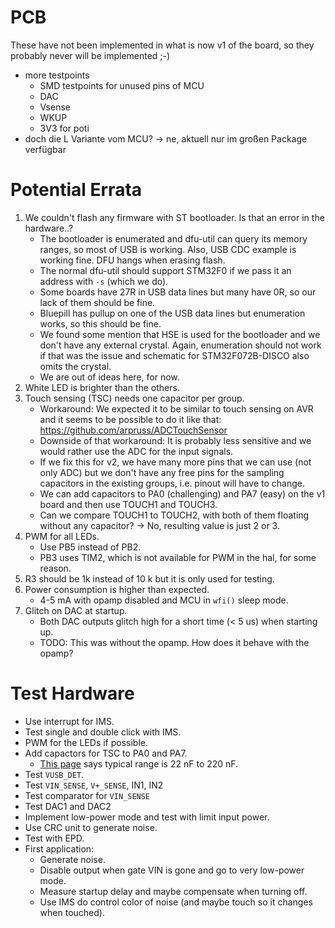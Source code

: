 # PCB

These have not been implemented in what is now v1 of the board, so they probably never will be implemented ;-)

- more testpoints
    - SMD testpoints for unused pins of MCU
    - DAC
    - Vsense
    - WKUP
    - 3V3 for poti
- doch die L Variante vom MCU? -> ne, aktuell nur im großen Package verfügbar

# Potential Errata

1. We couldn't flash any firmware with ST bootloader. Is that an error in the hardware..?
    - The bootloader is enumerated and dfu-util can query its memory ranges, so most of USB is working.
      Also, USB CDC example is working fine. DFU hangs when erasing flash.
    - The normal dfu-util should support STM32F0 if we pass it an address with `-s` (which we do).
    - Some boards have 27R in USB data lines but many have 0R, so our lack of them should be fine.
    - Bluepill has pullup on one of the USB data lines but enumeration works, so this should be fine.
    - We found some mention that HSE is used for the bootloader and we don't have any external crystal.
      Again, enumeration should not work if that was the issue and schematic for STM32F072B-DISCO also
      omits the crystal.
    - We are out of ideas here, for now.
2. White LED is brighter than the others.
3. Touch sensing (TSC) needs one capacitor per group.
    - Workaround: We expected it to be similar to touch sensing on AVR and it seems to be possible
      to do it like that: https://github.com/arpruss/ADCTouchSensor
    - Downside of that workaround: It is probably less sensitive and we would rather use the ADC for
      the input signals.
    - If we fix this for v2, we have many more pins that we can use (not only ADC) but we don't have
      any free pins for the sampling capacitors in the existing groups, i.e. pinout will have to change.
    - We can add capacitors to PA0 (challenging) and PA7 (easy) on the v1 board and then use TOUCH1 and TOUCH3.
    - Can we compare TOUCH1 to TOUCH2, with both of them floating without any capacitor?
      -> No, resulting value is just 2 or 3.
4. PWM for all LEDs.
    - Use PB5 instead of PB2.
    - PB3 uses TIM2, which is not available for PWM in the hal, for some reason.
5. R3 should be 1k instead of 10 k but it is only used for testing.
6. Power consumption is higher than expected.
    - 4-5 mA with opamp disabled and MCU in `wfi()` sleep mode.
7. Glitch on DAC at startup.
    - Both DAC outputs glitch high for a short time (< 5 us) when starting up.
    - TODO: This was without the opamp. How does it behave with the opamp?

# Test Hardware

- Use interrupt for IMS.
- Test single and double click with IMS.
- PWM for the LEDs if possible.
- Add capactors for TSC to PA0 and PA7.
    - [This page](https://wiki.st.com/stm32mcu/wiki/Introduction_to_touch_sensing_with_STM32) says typical
      range is 22 nF to 220 nF.
- Test `VUSB_DET`.
- Test `VIN_SENSE`, `V+_SENSE`, IN1, IN2
- Test comparator for `VIN_SENSE`
- Test DAC1 and DAC2
- Implement low-power mode and test with limit input power.
- Use CRC unit to generate noise.
- Test with EPD.
- First application:
    - Generate noise.
    - Disable output when gate VIN is gone and go to very low-power mode.
    - Measure startup delay and maybe compensate when turning off.
    - Use IMS do control color of noise (and maybe touch so it changes when touched).
